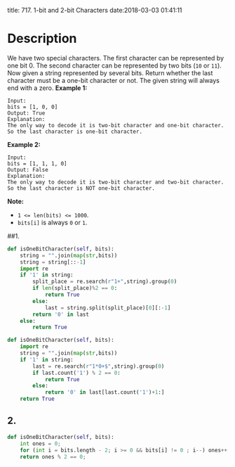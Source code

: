 title: 717. 1-bit and 2-bit Characters
date:2018-03-03 01:41:11

# Description
We have two special characters. The first character can be represented by one bit 0. The second character can be represented by two bits (`10` or `11`).
Now given a string represented by several bits. Return whether the last character must be a one-bit character or not. The given string will always end with a zero.
**Example 1:**
```
Input: 
bits = [1, 0, 0]
Output: True
Explanation: 
The only way to decode it is two-bit character and one-bit character. So the last character is one-bit character.
```
**Example 2:**
```
Input: 
bits = [1, 1, 1, 0]
Output: False
Explanation: 
The only way to decode it is two-bit character and two-bit character. So the last character is NOT one-bit character.
```
**Note:**
- `1 <= len(bits) <= 1000`.
- `bits[i]` is always `0` or `1`.

##1. 
```python
def isOneBitCharacter(self, bits):
    string = "".join(map(str,bits))
    string = string[::-1]
    import re
    if '1' in string:
        split_place = re.search(r"1+",string).group(0)
        if len(split_place)%2 == 0:
            return True
        else:
            last = string.split(split_place)[0][:-1]
        return '0' in last
    else:
        return True
```

```python 
def isOneBitCharacter(self, bits):
    import re
    string = "".join(map(str,bits))
    if '1' in string:
        last = re.search(r"1*0+$",string).group(0)
        if last.count('1') % 2 == 0:
            return True
        else:
            return '0' in last[last.count('1')+1:]
    return True
```

## 2.
```python
def isOneBitCharacter(self, bits):
    int ones = 0;
    for (int i = bits.length - 2; i >= 0 && bits[i] != 0 ; i--) ones++;
    return ones % 2 == 0;
```